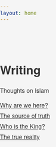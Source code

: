 ```yaml
---
layout: home
---
```

<head>
  <style>
    html, body {
      width: 100%;
      font-family:  "Helvetica Neue", Helvetica, Arial, "Lucida Grande";
      font-size: 1.0em;
      background-color: whitesmoke;
      color: #333;
      margin: 0;
      padding: 0;
    }
    html a {
      color: #333;
      text-decoration: underline;
    }
    #container {
      width: 800px;
      margin: 0 auto;
      padding: 40px 0;
      text-align: left;
    }
    ul {
      list-style-type: circle;
      margin: 0;
      padding: 0;
    }
    li {
      margin-bottom: 5px;
    }
  </style>
</head>

<div id="container">
  <h1>Writing</h1>
  <p>Thoughts on Islam</p>
  <ul>
    <li><a href="/why-are-we-here">Why are we here?</a></li>
    <li><a href="/the-source-of-truth">The source of truth</a></li>
    <li><a href="/who-is-the-king">Who is the King?</a></li>
    <li><a href="/the-true-reality">The true reality</a></li>
   </ul>
</div>
